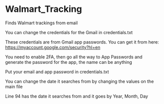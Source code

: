 # Walmart_Tracking
Finds Walmart trackings from email

You can change the credentials for the Gmail in credentials.txt

These credentials are from Gmail app passwords. You can get it from here: https://myaccount.google.com/security?hl=en

You need to enable 2FA, then go all the way to App Passwords and generate the password for the app, the name can be anything

Put your email and app password in credentials.txt

You can change the date it searches from by changing the values on the main file

Line 94 has the date it searches from and it goes by Year, Month, Day
